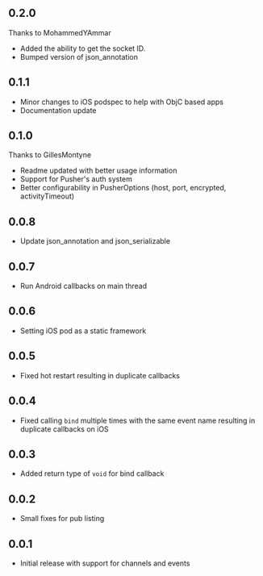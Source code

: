 ## 0.2.0
Thanks to MohammedYAmmar

* Added the ability to get the socket ID.
* Bumped version of json_annotation

## 0.1.1

* Minor changes to iOS podspec to help with ObjC based apps
* Documentation update

## 0.1.0
Thanks to GillesMontyne

* Readme updated with better usage information
* Support for Pusher's auth system
* Better configurability in PusherOptions (host, port, encrypted, activityTimeout)

## 0.0.8

* Update json_annotation and json_serializable

## 0.0.7

* Run Android callbacks on main thread

## 0.0.6

* Setting iOS pod as a static framework

## 0.0.5

* Fixed hot restart resulting in duplicate callbacks

## 0.0.4

* Fixed calling `bind` multiple times with the same event name resulting in duplicate callbacks on iOS

## 0.0.3

* Added return type of `void` for bind callback

## 0.0.2

* Small fixes for pub listing

## 0.0.1

* Initial release with support for channels and events